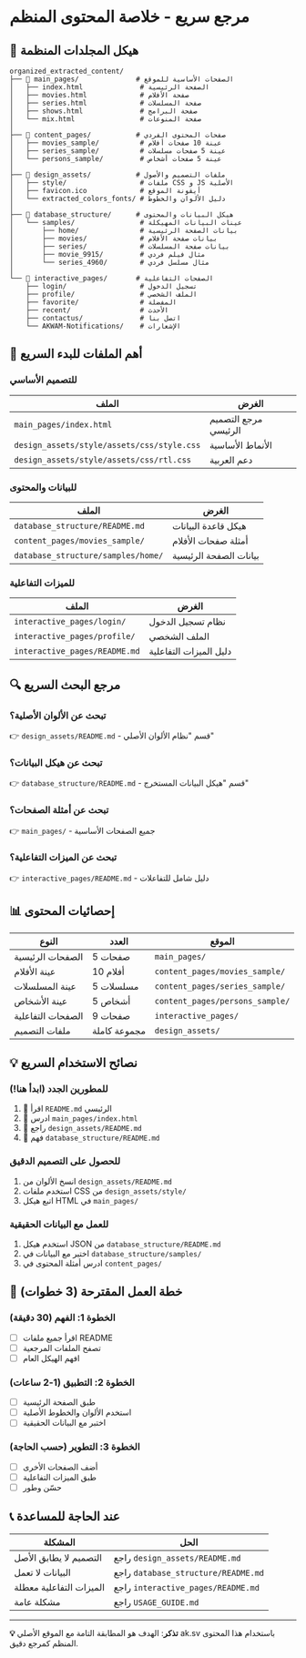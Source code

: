 # مرجع سريع - خلاصة المحتوى المنظم

## 📂 هيكل المجلدات المنظمة

```
organized_extracted_content/
├── 📁 main_pages/              # الصفحات الأساسية للموقع
│   ├── index.html              # الصفحة الرئيسية
│   ├── movies.html             # صفحة الأفلام
│   ├── series.html             # صفحة المسلسلات
│   ├── shows.html              # صفحة البرامج
│   └── mix.html                # صفحة المنوعات
│
├── 📁 content_pages/           # صفحات المحتوى الفردي
│   ├── movies_sample/          # عينة 10 صفحات أفلام
│   ├── series_sample/          # عينة 5 صفحات مسلسلات
│   └── persons_sample/         # عينة 5 صفحات أشخاص
│
├── 📁 design_assets/           # ملفات التصميم والأصول
│   ├── style/                  # ملفات CSS و JS الأصلية
│   ├── favicon.ico             # أيقونة الموقع
│   └── extracted_colors_fonts/ # دليل الألوان والخطوط
│
├── 📁 database_structure/      # هيكل البيانات والمحتوى
│   └── samples/                # عينات البيانات المهيكلة
│       ├── home/               # بيانات الصفحة الرئيسية
│       ├── movies/             # بيانات صفحة الأفلام
│       ├── series/             # بيانات صفحة المسلسلات
│       ├── movie_9915/         # مثال فيلم فردي
│       └── series_4960/        # مثال مسلسل فردي
│
└── 📁 interactive_pages/       # الصفحات التفاعلية
    ├── login/                  # تسجيل الدخول
    ├── profile/                # الملف الشخصي
    ├── favorite/               # المفضلة
    ├── recent/                 # الأحدث
    ├── contactus/              # اتصل بنا
    └── AKWAM-Notifications/    # الإشعارات
```

## 🎯 أهم الملفات للبدء السريع

### للتصميم الأساسي
| الملف | الغرض |
|-------|--------|
| `main_pages/index.html` | مرجع التصميم الرئيسي |
| `design_assets/style/assets/css/style.css` | الأنماط الأساسية |
| `design_assets/style/assets/css/rtl.css` | دعم العربية |

### للبيانات والمحتوى
| الملف | الغرض |
|-------|--------|
| `database_structure/README.md` | هيكل قاعدة البيانات |
| `content_pages/movies_sample/` | أمثلة صفحات الأفلام |
| `database_structure/samples/home/` | بيانات الصفحة الرئيسية |

### للميزات التفاعلية
| الملف | الغرض |
|-------|--------|
| `interactive_pages/login/` | نظام تسجيل الدخول |
| `interactive_pages/profile/` | الملف الشخصي |
| `interactive_pages/README.md` | دليل الميزات التفاعلية |

## 🔍 مرجع البحث السريع

### تبحث عن الألوان الأصلية؟
👉 `design_assets/README.md` - قسم "نظام الألوان الأصلي"

### تبحث عن هيكل البيانات؟
👉 `database_structure/README.md` - قسم "هيكل البيانات المستخرج"

### تبحث عن أمثلة الصفحات؟
👉 `main_pages/` - جميع الصفحات الأساسية

### تبحث عن الميزات التفاعلية؟
👉 `interactive_pages/README.md` - دليل شامل للتفاعلات

## 📊 إحصائيات المحتوى

| النوع | العدد | الموقع |
|-------|------|---------|
| الصفحات الرئيسية | 5 صفحات | `main_pages/` |
| عينة الأفلام | 10 أفلام | `content_pages/movies_sample/` |
| عينة المسلسلات | 5 مسلسلات | `content_pages/series_sample/` |
| عينة الأشخاص | 5 أشخاص | `content_pages/persons_sample/` |
| الصفحات التفاعلية | 9 صفحات | `interactive_pages/` |
| ملفات التصميم | مجموعة كاملة | `design_assets/` |

## 💡 نصائح الاستخدام السريع

### للمطورين الجدد (ابدأ هنا!)
1. 📖 اقرأ `README.md` الرئيسي
2. 🎨 ادرس `main_pages/index.html`
3. 🎨 راجع `design_assets/README.md`
4. 💾 فهم `database_structure/README.md`

### للحصول على التصميم الدقيق
1. انسخ الألوان من `design_assets/README.md`
2. استخدم ملفات CSS من `design_assets/style/`
3. اتبع هيكل HTML في `main_pages/`

### للعمل مع البيانات الحقيقية
1. استخدم هيكل JSON من `database_structure/README.md`
2. اختبر مع البيانات في `database_structure/samples/`
3. ادرس أمثلة المحتوى في `content_pages/`

## 🚀 خطة العمل المقترحة (3 خطوات)

### الخطوة 1: الفهم (30 دقيقة)
- [ ] اقرأ جميع ملفات README
- [ ] تصفح الملفات المرجعية
- [ ] افهم الهيكل العام

### الخطوة 2: التطبيق (1-2 ساعات)
- [ ] طبق الصفحة الرئيسية
- [ ] استخدم الألوان والخطوط الأصلية
- [ ] اختبر مع البيانات الحقيقية

### الخطوة 3: التطوير (حسب الحاجة)
- [ ] أضف الصفحات الأخرى
- [ ] طبق الميزات التفاعلية
- [ ] حسّن وطور

## 📞 عند الحاجة للمساعدة

| المشكلة | الحل |
|---------|------|
| التصميم لا يطابق الأصل | راجع `design_assets/README.md` |
| البيانات لا تعمل | راجع `database_structure/README.md` |
| الميزات التفاعلية معطلة | راجع `interactive_pages/README.md` |
| مشكلة عامة | راجع `USAGE_GUIDE.md` |

---

**💡 تذكر**: الهدف هو المطابقة التامة مع الموقع الأصلي ak.sv باستخدام هذا المحتوى المنظم كمرجع دقيق.